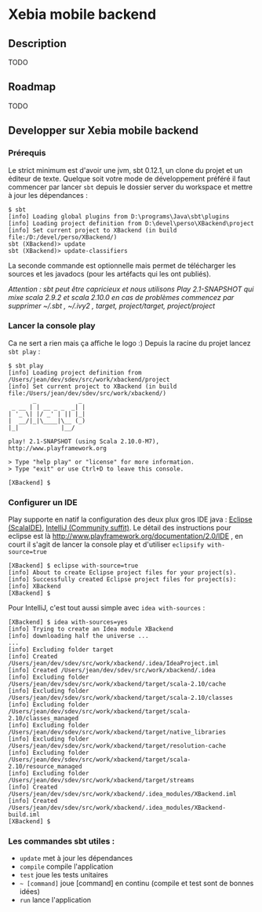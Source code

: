 Xebia mobile backend
==========

Description 
----------

TODO

Roadmap
----------
TODO

Developper sur Xebia mobile backend
----------
### Prérequis
Le strict minimum est d'avoir une jvm, sbt 0.12.1, un clone du projet et un éditeur de texte.
Quelque soit votre mode de développement préféré il faut commencer par lancer `sbt` depuis le dossier server du workspace et mettre à jour les dépendances :

    $ sbt
    [info] Loading global plugins from D:\programs\Java\sbt\plugins
    [info] Loading project definition from D:\devel\perso\XBackend\project
    [info] Set current project to XBackend (in build file:/D:/devel/perso/XBackend/)
    sbt (XBackend)> update
    sbt (XBackend)> update-classifiers 
La seconde commande est optionnelle mais permet de télécharger les sources et les javadocs (pour les artéfacts qui les ont publiés). 

*Attention : sbt peut être capricieux et nous utilisons Play 2.1-SNAPSHOT qui mixe scala 2.9.2 et scala 2.10.0 en cas de problèmes commencez par supprimer ~/.sbt , ~/.ivy2 , target, project/target, project/project*

### Lancer la console play
Ca ne sert a rien mais ça affiche le logo :) Depuis la racine du projet lancez `sbt play` :

    $ sbt play
    [info] Loading project definition from /Users/jean/dev/sdev/src/work/xbackend/project
    [info] Set current project to XBackend (in build file:/Users/jean/dev/sdev/src/work/xbackend/)
           _            _
     _ __ | | __ _ _  _| |
    | '_ \| |/ _' | || |_|
    |  __/|_|\____|\__ (_)
    |_|            |__/

    play! 2.1-SNAPSHOT (using Scala 2.10.0-M7), http://www.playframework.org

    > Type "help play" or "license" for more information.
    > Type "exit" or use Ctrl+D to leave this console.

    [XBackend] $    

### Configurer un IDE
Play supporte en natif la configuration des deux plux gros IDE java : [Eclipse (ScalaIDE)](http://scala-ide.org/download/current.html), [IntelliJ (Community suffit)](http://www.jetbrains.com/idea/free_java_ide.html). Le détail des instructions pour eclipse est là http://www.playframework.org/documentation/2.0/IDE , en court il s'agit de lancer la console play et d'utiliser `eclipsify with-source=true` 
    
    [XBackend] $ eclipse with-source=true
    [info] About to create Eclipse project files for your project(s).
    [info] Successfully created Eclipse project files for project(s):                      
    [info] XBackend
    [XBackend] $    

Pour IntelliJ, c'est tout aussi simple avec `idea with-sources` : 

    [XBackend] $ idea with-sources=yes
    [info] Trying to create an Idea module XBackend
    [info] downloading half the universe ...
    ...
    [info] Excluding folder target
    [info] Created /Users/jean/dev/sdev/src/work/xbackend/.idea/IdeaProject.iml
    [info] Created /Users/jean/dev/sdev/src/work/xbackend/.idea
    [info] Excluding folder /Users/jean/dev/sdev/src/work/xbackend/target/scala-2.10/cache
    [info] Excluding folder /Users/jean/dev/sdev/src/work/xbackend/target/scala-2.10/classes
    [info] Excluding folder /Users/jean/dev/sdev/src/work/xbackend/target/scala-2.10/classes_managed
    [info] Excluding folder /Users/jean/dev/sdev/src/work/xbackend/target/native_libraries
    [info] Excluding folder /Users/jean/dev/sdev/src/work/xbackend/target/resolution-cache
    [info] Excluding folder /Users/jean/dev/sdev/src/work/xbackend/target/scala-2.10/resource_managed
    [info] Excluding folder /Users/jean/dev/sdev/src/work/xbackend/target/streams
    [info] Created /Users/jean/dev/sdev/src/work/xbackend/.idea_modules/XBackend.iml
    [info] Created /Users/jean/dev/sdev/src/work/xbackend/.idea_modules/XBackend-build.iml
    [XBackend] $    

### Les commandes sbt utiles : 

- `update` met à jour les dépendances
- `compile` compile l'application
- `test` joue les tests unitaires
- `~ [command]` joue [command] en continu (compile et test sont de bonnes idées)
- `run` lance l'application